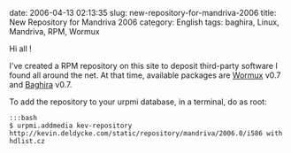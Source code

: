 date: 2006-04-13 02:13:35
slug: new-repository-for-mandriva-2006
title: New Repository for Mandriva 2006
category: English
tags: baghira, Linux, Mandriva, RPM, Wormux

Hi all !

I've created a RPM repository on this site to deposit third-party software I found all around the net. At that time, available packages are [Wormux](http://www.wormux.org) v0.7 and [Baghira](http://baghira.sourceforge.net) v0.7.

To add the repository to your urpmi database, in a terminal, do as root:

    :::bash
    $ urpmi.addmedia kev-repository http://kevin.deldycke.com/static/repository/mandriva/2006.0/i586 with hdlist.cz

